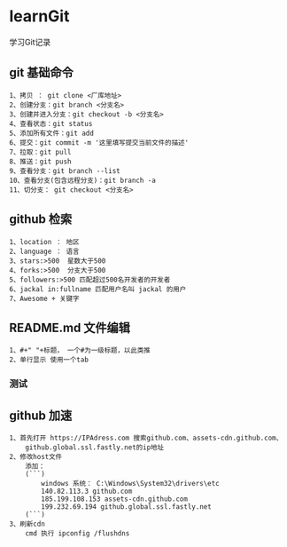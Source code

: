 # learnGit
学习Git记录

## git 基础命令
	1、拷贝 ： git clone <厂库地址>
	2、创建分支：git branch <分支名>
	3、创建并进入分支：git checkout -b <分支名>
	4、查看状态：git status
	5、添加所有文件：git add
	6、提交：git commit -m '这里填写提交当前文件的描述'
	7、拉取：git pull
	8、推送：git push
	9、查看分支：git branch --list
	10、查看分支(包含远程分支)：git branch -a
	11、切分支： git checkout <分支名>
## github 检索
	1、location ： 地区
	2、language ： 语言
	3、stars:>500  星数大于500 
	4、forks:>500  分支大于500
	5、followers:>500 匹配超过500名开发者的开发者
	6、jackal in:fullname 匹配用户名叫 jackal 的用户
	7、Awesome + 关键字
	
## README.md 文件编辑
	1、#+" "+标题， 一个#为一级标题，以此类推
	2、单行显示 使用一个tab
### 测试


## github 加速
    1、首先打开 https://IPAdress.com 搜索github.com、assets-cdn.github.com、
        github.global.ssl.fastly.net的ip地址
    2、修改host文件
        添加：
        (```)
            windows 系统： C:\Windows\System32\drivers\etc
            140.82.113.3 github.com
            185.199.108.153 assets-cdn.github.com
            199.232.69.194 github.global.ssl.fastly.net
        (```)
    3、刷新cdn
        cmd 执行 ipconfig /flushdns

